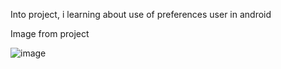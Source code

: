 Into project, i learning about use of preferences user in android


Image from project

![image](https://user-images.githubusercontent.com/72364037/175800717-ff1d9a87-7928-47bc-bdb4-db9fd1621a80.png)
